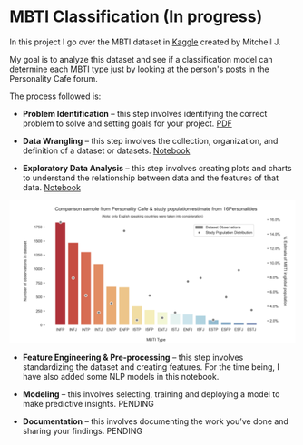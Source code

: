 MBTI Classification (In progress)
==============================

In this project I go over the MBTI dataset in [Kaggle](https://www.kaggle.com/datasnaek/mbti-type) created by Mitchell J.

My goal is to analyze this dataset and see if a classification model can determine each MBTI type just by looking at the person's posts in the Personality Cafe forum.

The process followed is:
* **Problem Identification** – this step involves identifying the correct problem to solve and setting goals for your project. [PDF](https://github.com/DSJourney/MBTI/blob/master/reports/0.%20Problem%20Identification/Problem%20Identification%20-%20MBTI.pdf)

* **Data Wrangling** – this step involves the collection, organization, and definition of a dataset or datasets. [Notebook](https://nbviewer.jupyter.org/github/DSJourney/MBTI/blob/master/notebooks/Data%20Wrangling/MBTI_Data_Wrangling.ipynb)

* **Exploratory Data Analysis** – this step involves creating plots and charts to understand the relationship between data and the features of that data. [Notebook](https://nbviewer.jupyter.org/github/DSJourney/MBTI/blob/master/notebooks/EDA/MBTI_EDA_Clean.ipynb#visuals)

![Image of EDA](https://github.com/DSJourney/MBTI/blob/master/notebooks/2.%20EDA/Figures/countplot_types_comparison_population.png)

* **Feature Engineering & Pre-processing** – this step involves standardizing the dataset and creating features. For the time being, I have also added some NLP models in this notebook. 

* **Modeling** – this involves selecting, training and deploying a model to make predictive insights. PENDING

* **Documentation** – this involves documenting the work you’ve done and sharing your findings. PENDING

